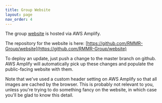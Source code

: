 ```yaml
---
title: Group Website
layout: page
nav_order: 4
---
```

The group [website](https://www.rmmrgroup.org) is hosted via AWS Amplify.

The repository for the website is here:
[https://github.com/RMMR-Group/website](https://github.com/RMMR-Group/website)

To deploy an update, just push a change to the master branch on github. AWS Amplify will automatically pick up these changes and populate the public-facing website with them.

Note that we've used a custom header setting on AWS Amplify so that all images are cached by the browser. This is probably not relevant to you, unless you're trying to do something fancy on the website, in which case you'll be glad to know this detail.
